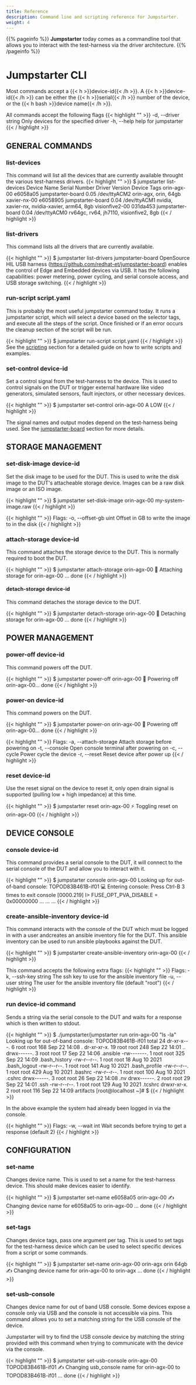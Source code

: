 ```yaml
---
title: Reference
description: Command line and scripting reference for Jumpstarter.
weight: 4
---
```


{{% pageinfo %}}
**Jumpstarter** today comes as a commandline tool that allows you to interact
with the test-harness via the driver architecture.
{{% /pageinfo %}}

# Jumpstarter CLI

Most commands accept a {{< h >}}device-id{{< /h >}}. A {{< h >}}device-id{{< /h >}} can be either
the {{< h >}}serial{{< /h >}} number of the device, or the {{< h bash >}}device name{{< /h >}}.

All commands accept the following flags
{{< highlight ""  >}}
  -d, --driver string    Only devices for the specified driver
  -h, --help             help for jumpstarter
{{< / highlight >}}

## GENERAL COMMANDS

### list-devices
This command will list all the devices that are currently available throught the various test-harness drivers.
{{< highlight "" >}}
$ jumpstarter list-devices
Device Name	Serial Number	Driver			Version	Device		Tags
orin-agx-00	e6058a05	jumpstarter-board	0.05	/dev/ttyACM2	orin-agx, orin, 64gb
xavier-nx-00	e6058905	jumpstarter-board	0.04	/dev/ttyACM1	nvidia, xavier-nx, nvidia-xavier, arm64, 8gb
visionfive2-00	031da453	jumpstarter-board	0.04	/dev/ttyACM0	rv64gc, rv64, jh7110, visionfive2, 8gb
{{< / highlight >}}

### list-drivers
This command lists all the drivers that are currently available.

{{< highlight "" >}}
$ jumpstarter list-drivers
jumpstarter-board
	OpenSource HIL USB harness (https://github.com/redhat-et/jumpstarter-board)
	enables the control of Edge and Embedded devices via USB.
	It has the following capabilities: power metering, power cycling, and serial console
	access, and USB storage switching.
{{< / highlight >}}

### run-script script.yaml
This is probably the most useful jumpstarter command today.
It runs a jumpstarter script, which will select a device based on the selector tags,
and execute all the steps of the script. Once finished or if an error occurs the
cleanup section of the script will be run.

{{< highlight "" >}}
$ jumpstarter run-script script.yaml
{{< / highlight >}}
See the [scripting](/docs/reference/scripting/) section for a detailed guide on how to write
scripts and examples.

### set-control device-id
Set a control signal from the test-harness to the device. This is used to control
signals on the DUT or trigger external hardware like video generators, simulated sensors,
fault injectors, or other necessary devices.

{{< highlight "" >}}
$ jumpstarter set-control orin-agx-00 A LOW
{{< / highlight >}}

The signal names and output modes depend on the test-harness being used. See the
[jumpstarter-board](/docs/reference/jumpstarter-board/) section for more details.



## STORAGE MANAGEMENT

### set-disk-image device-id
Set the disk image to be used for the DUT. This is used to write the disk image
to the DUT's attacheable storage device. Images can be a raw disk image
or an ISO image.

{{< highlight "" >}}
$ jumpstarter set-disk-image orin-agx-00 my-system-image.raw
{{< / highlight >}}

{{< highlight "" >}}
Flags:
  -o, --offset-gb uint   Offset in GB to write the image to in the disk
{{< / highlight >}}

### attach-storage device-id
This command attaches the storage device to the DUT. This is normally required to boot the DUT.

{{< highlight "" >}}
$ jumpstarter attach-storage orin-agx-00
💾 Attaching storage for orin-agx-00 ... done
{{< / highlight >}}

#### detach-storage device-id
This command detaches the storage device to the DUT.

{{< highlight "" >}}
$ jumpstarter detach-storage orin-agx-00
💾 Detaching storage for orin-agx-00 ... done
{{< / highlight >}}

## POWER MANAGEMENT

### power-off device-id
This command powers off the DUT.

{{< highlight "" >}}
$ jumpstarter power-off orin-agx-00
🔌 Powering off orin-agx-00... done
{{< / highlight >}}

### power-on device-id
This command powers on the DUT.

{{< highlight "" >}}
$ jumpstarter power-on orin-agx-00
🔌 Powering off orin-agx-00... done
{{< / highlight >}}

{{< highlight "" >}}
Flags:
  -a, --attach-storage   Attach storage before powering on
  -t, --console          Open console terminal after powering on
  -c, --cycle            Power cycle the device
  -r, --reset            Reset device after power up
{{< / highlight >}}

### reset device-id
  Use the reset signal on the device to reset it, only open drain signal is supported (pulling low + high impedance) at this time.

{{< highlight "" >}}
$ jumpstarter reset orin-agx-00
⚡ Toggling reset on orin-agx-00
{{< / highlight >}}

## DEVICE CONSOLE

### console device-id
This command provides a serial console to the DUT, it will connect to the serial console of the DUT and allow you to interact with it.

{{< highlight "" >}}
$ jumpstarter console orin-agx-00
Looking up for out-of-band console:  TOPOD83B461B-if01
💻 Entering console: Press Ctrl-B 3 times to exit console
[0000.219] I> FUSE_OPT_PVA_DISABLE = 0x00000000
...
...
...
{{< / highlight >}}


### create-ansible-inventory device-id
This command interacts with the console of the DUT
which must be logged in with a user andcreates an ansible inventory file for the DUT. This ansible inventory can
be used to run ansible playbooks against the DUT.

{{< highlight "" >}}
$ jumpstarter create-ansible-inventory orin-agx-00
{{< / highlight >}}

This command accepts the following extra flags:
{{< highlight "" >}}
Flags:
  -k, --ssh-key string   The ssh key to use for the ansible inventory file
  -u, --user string      The user for the ansible inventory file (default "root")
{{< / highlight >}}

### run device-id command
  Sends a string via the serial console to the DUT and waits for a response which is then written to stdout.

{{< highlight "" >}}
$ ./jumpstarter/jumpstarter run orin-agx-00 "ls -la"
Looking up for out-of-band console:  TOPOD83B461B-if01
total 24
dr-xr-x---.  6 root root 168 Sep 22 14:08 .
dr-xr-xr-x. 19 root root 248 Sep 22 14:01 ..
drwx------.  3 root root  17 Sep 22 14:06 .ansible
-rw-------.  1 root root 325 Sep 22 14:09 .bash_history
-rw-r--r--.  1 root root  18 Aug 10  2021 .bash_logout
-rw-r--r--.  1 root root 141 Aug 10  2021 .bash_profile
-rw-r--r--.  1 root root 429 Aug 10  2021 .bashrc
-rw-r--r--.  1 root root 100 Aug 10  2021 .cshrc
drwx------.  3 root root  26 Sep 22 14:08 .nv
drwx------.  2 root root  29 Sep 22 14:01 .ssh
-rw-r--r--.  1 root root 129 Aug 10  2021 .tcshrc
drwxr-xr-x.  2 root root 116 Sep 22 14:09 artifacts
[root@localhost ~]#
$
{{< / highlight >}}

In the above example the system had already been logged
in via the console.

{{< highlight "" >}}
Flags:
  -w, --wait int        Wait seconds before trying to get a response (default 2)
{{< / highlight >}}

## CONFIGURATION

### set-name
Changes device name. This is used to set a name for the test-harness device. This
should make devices easier to identify.

{{< highlight "" >}}
$ jumpstarter set-name e6058a05 orin-agx-00
✍ Changing device name for e6058a05 to orin-agx-00 ... done
{{< / highlight >}}


### set-tags
Changes device tags, pass one argument per tag. This is used to set tags for the test-harness device
which can be used to select specific devices from a script or some commands.

{{< highlight "" >}}
$ jumpstarter set-name orin-agx-00 orin-agx orin 64gb
✍ Changing device name for orin-agx-00 to orin-agx ... done
{{< / highlight >}}

### set-usb-console
Changes device name for out of band USB console. Some devices expose a console only via USB
and the console is not accessible via pins. This command allows you to set a matching string
for the USB console of the device.

Jumpstarter will try to find the USB console device by matching the string provided with
this command when trying to communicate with the device via the console.

{{< highlight "" >}}
$ jumpstarter set-usb-console orin-agx-00 TOPOD83B461B-if01
✍ Changing usb_console name for orin-agx-00 to TOPOD83B461B-if01 ... done
{{< / highlight >}}


